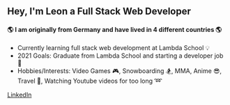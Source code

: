 ## Hey, I'm Leon a Full Stack Web Developer

#### :earth_americas: I am originally from Germany and have lived in 4 different countries :earth_americas:
 

* Currently learning full stack web development at Lambda School :bulb:
* 2021 Goals: Graduate from Lambda School and starting a developer job :eyes:
* Hobbies/Interests: Video Games :video_game:, Snowboarding :snowboarder:, MMA, Anime :sunglasses:, Travel :briefcase:, Watching Youtube videos for too long :loop:

[LinkedIn](https://www.linkedin.com/in/leon-nasswetter-161811178/)
